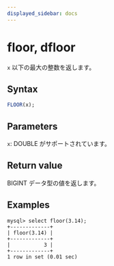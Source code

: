 ```yaml
---
displayed_sidebar: docs
---
```


# floor, dfloor

`x` 以下の最大の整数を返します。

## Syntax

```SQL
FLOOR(x);
```

## Parameters

`x`: DOUBLE がサポートされています。

## Return value

BIGINT データ型の値を返します。

## Examples

```Plaintext
mysql> select floor(3.14);
+-------------+
| floor(3.14) |
+-------------+
|           3 |
+-------------+
1 row in set (0.01 sec)
```